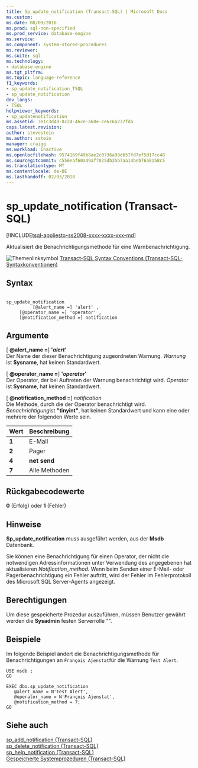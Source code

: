 ```yaml
---
title: Sp_update_notification (Transact-SQL) | Microsoft Docs
ms.custom: 
ms.date: 08/09/2016
ms.prod: sql-non-specified
ms.prod_service: database-engine
ms.service: 
ms.component: system-stored-procedures
ms.reviewer: 
ms.suite: sql
ms.technology:
- database-engine
ms.tgt_pltfrm: 
ms.topic: language-reference
f1_keywords:
- sp_update_notification_TSQL
- sp_update_notification
dev_langs:
- TSQL
helpviewer_keywords:
- sp_updatenotification
ms.assetid: 3e1c3d40-8c24-46ce-a68e-ce6c6a237fda
caps.latest.revision: 
author: stevestein
ms.author: sstein
manager: craigg
ms.workload: Inactive
ms.openlocfilehash: 9574169f49b8ae2c0736a99d657fd7ef5d17cc48
ms.sourcegitcommit: c556eaf60a49af7025db35b7aa14beb76a8158c5
ms.translationtype: MT
ms.contentlocale: de-DE
ms.lasthandoff: 02/03/2018
---
```

# <a name="spupdatenotification-transact-sql"></a>sp_update_notification (Transact-SQL)
[!INCLUDE[tsql-appliesto-ss2008-xxxx-xxxx-xxx-md](../../includes/tsql-appliesto-ss2008-xxxx-xxxx-xxx-md.md)]

  Aktualisiert die Benachrichtigungsmethode für eine Warnbenachrichtigung.  

  
 ![Themenlinksymbol](../../database-engine/configure-windows/media/topic-link.gif "Topic link icon") [Transact-SQL Syntax Conventions (Transact-SQL-Syntaxkonventionen)](../../t-sql/language-elements/transact-sql-syntax-conventions-transact-sql.md)  
  
## <a name="syntax"></a>Syntax  
  
```  
  
sp_update_notification  
          [@alert_name =] 'alert' ,  
     [@operator_name =] 'operator' ,  
     [@notification_method =] notification  
```  
  
## <a name="arguments"></a>Argumente  
 [ **@alert_name =**] **'***alert***'**  
 Der Name der dieser Benachrichtigung zugeordneten Warnung. *Warnung* ist **Sysname**, hat keinen Standardwert.  
  
 [ **@operator_name =**]  **'***operator***'**  
 Der Operator, der bei Auftreten der Warnung benachrichtigt wird. *Operator* ist **Sysname**, hat keinen Standardwert.  
  
 [ **@notification_method =**] *notification*  
 Die Methode, durch die der Operator benachrichtigt wird. *Benachrichtigung*ist **"tinyint"**, hat keinen Standardwert und kann eine oder mehrere der folgenden Werte sein.  
  
|Wert|Beschreibung|  
|-----------|-----------------|  
|**1**|E-Mail|  
|**2**|Pager|  
|**4**|**net send**|  
|**7**|Alle Methoden|  
  
## <a name="return-code-values"></a>Rückgabecodewerte  
 **0** (Erfolg) oder **1** (Fehler)  
  
## <a name="remarks"></a>Hinweise  
 **Sp_update_notification** muss ausgeführt werden, aus der **Msdb** Datenbank.  
  
 Sie können eine Benachrichtigung für einen Operator, der nicht die notwendigen Adressinformationen unter Verwendung des angegebenen hat aktualisieren *Notification_method*. Wenn beim Senden einer E-Mail- oder Pagerbenachrichtigung ein Fehler auftritt, wird der Fehler im Fehlerprotokoll des Microsoft SQL Server-Agents angezeigt.  
  
## <a name="permissions"></a>Berechtigungen  
 Um diese gespeicherte Prozedur auszuführen, müssen Benutzer gewährt werden die **Sysadmin** festen Serverrolle "".  
  
## <a name="examples"></a>Beispiele  
 Im folgende Beispiel ändert die Benachrichtigungsmethode für Benachrichtigungen an `François Ajenstat`für die Warnung `Test Alert`.  
  
```  
USE msdb ;  
GO  
  
EXEC dbo.sp_update_notification  
   @alert_name = N'Test Alert',  
   @operator_name = N'François Ajenstat',  
   @notification_method = 7;  
GO  
```  
  
## <a name="see-also"></a>Siehe auch  
 [sp_add_notification &#40;Transact-SQL&#41;](../../relational-databases/system-stored-procedures/sp-add-notification-transact-sql.md)   
 [sp_delete_notification &#40;Transact-SQL&#41;](../../relational-databases/system-stored-procedures/sp-delete-notification-transact-sql.md)   
 [sp_help_notification &#40;Transact-SQL&#41;](../../relational-databases/system-stored-procedures/sp-help-notification-transact-sql.md)   
 [Gespeicherte Systemprozeduren &#40;Transact-SQL&#41;](../../relational-databases/system-stored-procedures/system-stored-procedures-transact-sql.md)  
  
  
